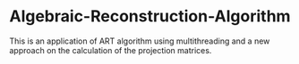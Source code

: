 # Algebraic-Reconstruction-Algorithm
This is an application of ART algorithm using multithreading and a new approach on the calculation of the projection matrices.
